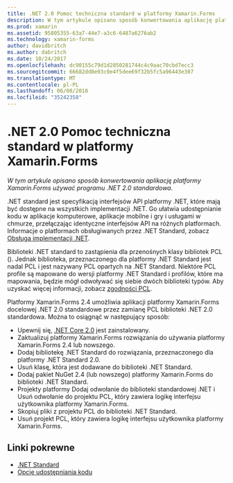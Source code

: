 ```yaml
---
title: .NET 2.0 Pomoc techniczna standard w platformy Xamarin.Forms
description: W tym artykule opisano sposób konwertowania aplikację platformy Xamarin.Forms używać programu .NET 2.0 standardowa. .NET standard jest specyfikacją interfejsów API platformy .NET, które mają być dostępne na wszystkich implementacji .NET.
ms.prod: xamarin
ms.assetid: 95805355-63a7-44e7-a3c6-6487a6276ab2
ms.technology: xamarin-forms
author: davidbritch
ms.author: dabritch
ms.date: 10/24/2017
ms.openlocfilehash: dc90155c79d1d2850281744c4c9aac70cbd7ecc3
ms.sourcegitcommit: 66682dd8e93c0e4f5dee69f32b5fc5a96443e307
ms.translationtype: MT
ms.contentlocale: pl-PL
ms.lasthandoff: 06/08/2018
ms.locfileid: "35242358"
---
```

# <a name="net-standard-20-support-in-xamarinforms"></a>.NET 2.0 Pomoc techniczna standard w platformy Xamarin.Forms

_W tym artykule opisano sposób konwertowania aplikację platformy Xamarin.Forms używać programu .NET 2.0 standardowa._

.NET standard jest specyfikacją interfejsów API platformy .NET, które mają być dostępne na wszystkich implementacji .NET. Go ułatwia udostępnianie kodu w aplikacje komputerowe, aplikacje mobilne i gry i usługami w chmurze, przełączając identyczne interfejsów API na różnych platformach. Informacje o platformach obsługiwanych przez .NET Standard, zobacz [Obsługa implementacji .NET](/dotnet/standard/net-standard#net-implementation-support/).

Biblioteki .NET standard to zastąpienia dla przenośnych klasy bibliotek PCL (). Jednak biblioteka, przeznaczonego dla platformy .NET Standard jest nadal PCL i jest nazywany PCL opartych na .NET Standard. Niektóre PCL profile są mapowane do wersji platformy .NET Standard i profilów, które ma mapowania, będzie mógł odwoływać się siebie dwóch biblioteki typów. Aby uzyskać więcej informacji, zobacz [zgodności PCL](/dotnet/standard/net-standard#pcl-compatibility).

Platformy Xamarin.Forms 2.4 umożliwia aplikacji platformy Xamarin.Forms docelowej .NET 2.0 standardowe przez zamianę PCL biblioteki .NET 2.0 standardowa. Można to osiągnąć w następujący sposób:

- Upewnij się, [.NET Core 2.0](https://www.microsoft.com/net/download/core) jest zainstalowany.
- Zaktualizuj platformy Xamarin.Forms rozwiązania do używania platformy Xamarin.Forms 2.4 lub nowszego.
- Dodaj bibliotekę .NET Standard do rozwiązania, przeznaczonego dla platformy .NET Standard 2.0.
- Usuń klasę, która jest dodawane do biblioteki .NET Standard.
- Dodaj pakiet NuGet 2.4 (lub nowszego) platformy Xamarin.Forms do biblioteki .NET Standard.
- Projekty platformy Dodaj odwołanie do biblioteki standardowej .NET i Usuń odwołanie do projektu PCL, który zawiera logikę interfejsu użytkownika platformy Xamarin.Forms.
- Skopiuj pliki z projektu PCL do biblioteki .NET Standard.
- Usuń projekt PCL, który zawiera logikę interfejsu użytkownika platformy Xamarin.Forms.


## <a name="related-links"></a>Linki pokrewne

- [.NET Standard](~/cross-platform/app-fundamentals/net-standard.md)
- [Opcje udostępniania kodu](~/cross-platform/app-fundamentals/code-sharing.md)
